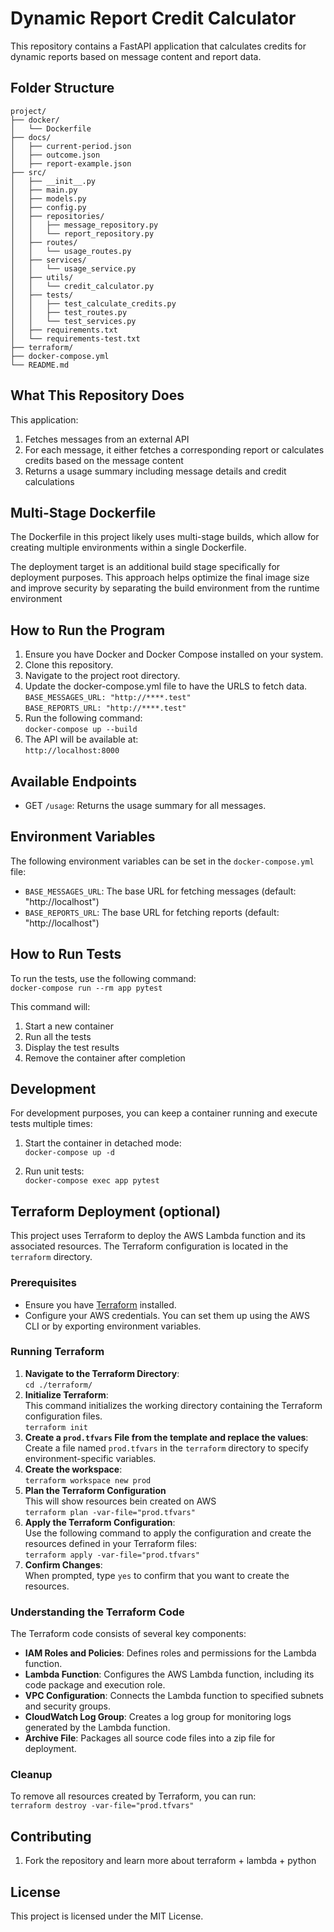 # Dynamic Report Credit Calculator

This repository contains a FastAPI application that calculates credits for dynamic reports based on message content and report data.

## Folder Structure
```
project/
├── docker/
│   └── Dockerfile
├── docs/
│   ├── current-period.json
│   ├── outcome.json
│   ├── report-example.json
├── src/
│   ├── __init__.py
│   ├── main.py
│   ├── models.py
│   ├── config.py
│   ├── repositories/
│   │   ├── message_repository.py
│   │   └── report_repository.py
│   ├── routes/
│   │   └── usage_routes.py
│   ├── services/
│   │   └── usage_service.py
│   ├── utils/
│   │   └── credit_calculator.py
│   ├── tests/
│   │   ├── test_calculate_credits.py
│   │   ├── test_routes.py
│   │   └── test_services.py
│   ├── requirements.txt
│   └── requirements-test.txt
├── terraform/
├── docker-compose.yml
└── README.md
```


## What This Repository Does

This application:
1. Fetches messages from an external API
2. For each message, it either fetches a corresponding report or calculates credits based on the message content
3. Returns a usage summary including message details and credit calculations

## Multi-Stage Dockerfile
The Dockerfile in this project likely uses multi-stage builds, which allow for creating multiple environments within a single Dockerfile. 

The deployment target is an additional build stage specifically for deployment purposes. This approach helps optimize the final image size and improve security by separating the build environment from the runtime environment

## How to Run the Program

1. Ensure you have Docker and Docker Compose installed on your system.
2. Clone this repository.
3. Navigate to the project root directory.
4. Update the docker-compose.yml file to have the URLS to fetch data.  
   `BASE_MESSAGES_URL: "http://****.test"`  
   `BASE_REPORTS_URL: "http://****.test"`  
5. Run the following command:  
   `docker-compose up --build`
6. The API will be available at:  
   `http://localhost:8000`

## Available Endpoints

- GET `/usage`: Returns the usage summary for all messages.

## Environment Variables

The following environment variables can be set in the `docker-compose.yml` file:

- `BASE_MESSAGES_URL`: The base URL for fetching messages (default: "http://localhost")
- `BASE_REPORTS_URL`: The base URL for fetching reports (default: "http://localhost")

## How to Run Tests

To run the tests, use the following command:  
`docker-compose run --rm app pytest`

This command will:
1. Start a new container
2. Run all the tests
3. Display the test results
4. Remove the container after completion

## Development

For development purposes, you can keep a container running and execute tests multiple times:

1. Start the container in detached mode:  
`docker-compose up -d`

2. Run unit tests:  
`docker-compose exec app pytest`

## Terraform Deployment (optional)

This project uses Terraform to deploy the AWS Lambda function and its associated resources. The Terraform configuration is located in the `terraform` directory.

### Prerequisites

- Ensure you have [Terraform](https://www.terraform.io/downloads.html) installed.
- Configure your AWS credentials. You can set them up using the AWS CLI or by exporting environment variables.

### Running Terraform

1. **Navigate to the Terraform Directory**:  
`cd ./terraform/`
2. **Initialize Terraform**:  
   This command initializes the working directory containing the Terraform configuration files.  
`terraform init`
3. **Create a `prod.tfvars` File from the template and replace the values**:  
   Create a file named `prod.tfvars` in the `terraform` directory to specify environment-specific variables.  
3. **Create the workspace**:  
`terraform workspace new prod`
4. **Plan the Terraform Configuration**  
   This will show resources bein created on AWS  
`terraform plan -var-file="prod.tfvars"`
5. **Apply the Terraform Configuration**:  
   Use the following command to apply the configuration and create the resources defined in your Terraform files:  
`terraform apply -var-file="prod.tfvars"`
6. **Confirm Changes**:  
   When prompted, type `yes` to confirm that you want to create the resources.

### Understanding the Terraform Code

The Terraform code consists of several key components:

- **IAM Roles and Policies**: Defines roles and permissions for the Lambda function.
- **Lambda Function**: Configures the AWS Lambda function, including its code package and execution role.
- **VPC Configuration**: Connects the Lambda function to specified subnets and security groups.
- **CloudWatch Log Group**: Creates a log group for monitoring logs generated by the Lambda function.
- **Archive File**: Packages all source code files into a zip file for deployment.

### Cleanup

To remove all resources created by Terraform, you can run:  
`terraform destroy -var-file="prod.tfvars"`

## Contributing

1. Fork the repository and learn more about terraform + lambda + python

## License

This project is licensed under the MIT License.
